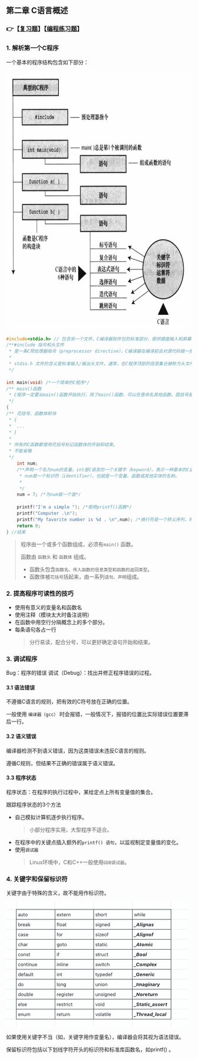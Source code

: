 ## 第二章 C语言概述

### 👉【[复习题](./复习题.md)】【[编程练习题](./编程题.md)】

### 1. 解析第一个C程序
一个基本的程序结构包含如下部分：

<img src ="./img/C程序的结构.png" height="700" width="800" />

```c
#include<stdio.h> // 包含另一个文件，C编译器软件包的标准部分，提供键盘输入和屏幕输出的支持。
/**#include 指令和头文件
 * 是一条C预处理器指令（preprocessor directive），C编译器在编译前会对源代码做一些准备，即预处理（preprocessing）。
 *
 * stdio.h 文件的含义是标准输入/输出头文件。通常，在C程序顶部的信息集合被称为头文件（header）。
 */

int main(void) /*一个简单的C程序*/
/** main()函数
 * C程序一定要从main()函数开始执行，除了main()函数，可以任意命名其他函数。圆括号是用于识别main()是一个函数。
 */
{
/** 花括号、函数体和块
 * {
 *  ...
 * }
 * 
 * 所有的C函数都使用花括号标记函数体的开始和结束。
 * 不能省略
 */
    int num; 
    /**声明一个名为num的变量，int是C语言的一个关键字（keyword），表示一种基本的C语言数据类型，
     * num是一个标识符（identifier），也就是一个变量、函数或其他实体的名称。
     * 
     */
    num = 7; /*为num赋一个值*/

    printf("I'm a simple "); /*使用printf()函数*/
    printf("Computer .\n");
    printf("My favorite number is %d . \n",num); /*换行符是一个转义序列，转义序列用于代码难以表示或无法输入的字符，如 \t 代表 Tab键*/
    return 0; 
} //结束

```
> 程序由一个或多个函数组成，必须有`main()` 函数。
> 
> 函数由 `函数头` 和 `函数体` 组成。
> - 函数头包含`函数名、传入函数的信息类型和函数的返回类型`。
> - 函数体被`花括号`括起来，由一系列`语句、声明`组成。

### 2. 提高程序可读性的技巧
- 使用有意义的变量名和函数名
- 使用注释（模块太大时备注说明）
- 在函数中用空行分隔概念上的多个部分。
- 每条语句各占一行
    > 分行易读，配合分号，可以更好确定语句开始和结束。


### 3. 调试程序
Bug：程序的错误
调试（Debug）：找出并修正程序错误的过程。

#### 3.1 语法错误

不遵循C语言的规则，把有效的C符号放在正确的位置。

一般使用 `编译器（gcc）` 时会报错，一般情况下，报错的位置比实际错误位置要滞后一行。

#### 3.2 语义错误

编译器检测不到语义错误，因为这类错误未违反C语言的规则。

遵循C规则，但结果不正确的错误属于语义错误。

#### 3.3 程序状态
程序状态：在程序的执行过程中，某给定点上所有变量值的集合。

跟踪程序状态的3个方法
- 自己模拟计算机逐步执行程序。
    > 小部分程序实用，大型程序不适合。
- 在程序中的关键点插入额外的`printf() 语句`，以监视制定变量值的变化。
- 使用`调试器`
    > Linux环境中，C和C++一般使用`GDB调试器`。

### 4. 关键字和保留标识符

关键字由于特殊的含义，故不能用作标识符。

![](./img/ISOC关键字.png)

如果使用关键字不当（如，关键字用作变量名），编译器会将其视为语法错误。

保留标识符包括以下划线字符开头的标识符和标准库函数名，如printf() 。
